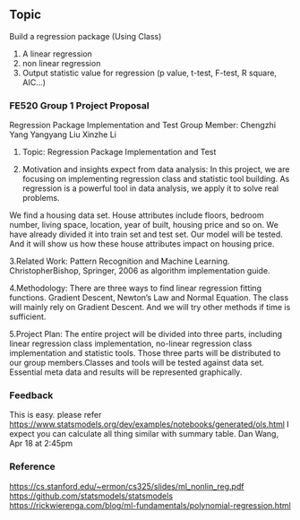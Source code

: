 ## Topic
Build a regression package (Using Class)
1. A linear regression
2. non linear regression
3. Output statistic value for regression (p value, t-test, F-test, R square, AIC...)


### FE520 Group 1 Project Proposal
Regression Package Implementation and Test
Group Member:
	Chengzhi Yang
	Yangyang Liu
	Xinzhe Li

1. Topic: Regression Package Implementation and Test

2. Motivation and insights expect from data analysis:
In this project, we are focusing on implementing regression class and statistic tool building. As regression is a powerful tool in data analysis, we apply it to solve real problems.

We find a housing data set. House attributes include floors, bedroom number, living space, location, year of built, housing price and so on. We have already divided it into train set and test set. Our model will be tested. And it will show us how these house attributes impact on housing price. 

3.Related Work:
Pattern Recognition and Machine Learning. ChristopherBishop, Springer, 2006 as algorithm implementation guide.

4.Methodology:
There are three ways to find linear regression fitting functions. Gradient Descent, Newton’s Law and Normal Equation. The class will mainly rely on Gradient Descent. And we will try other methods if time is sufficient.

5.Project Plan:
The entire project will be divided into three parts, including linear regression class implementation, no-linear regression class implementation and statistic tools. Those three parts will be distributed to our group members.Classes and tools will be tested against data set. Essential meta data and results will be represented graphically.


### Feedback
This is easy. please refer https://www.statsmodels.org/dev/examples/notebooks/generated/ols.html I expect you can calculate all thing similar with summary table.
Dan Wang, Apr 18 at 2:45pm


### Reference
https://cs.stanford.edu/~ermon/cs325/slides/ml_nonlin_reg.pdf
https://github.com/statsmodels/statsmodels
https://rickwierenga.com/blog/ml-fundamentals/polynomial-regression.html
